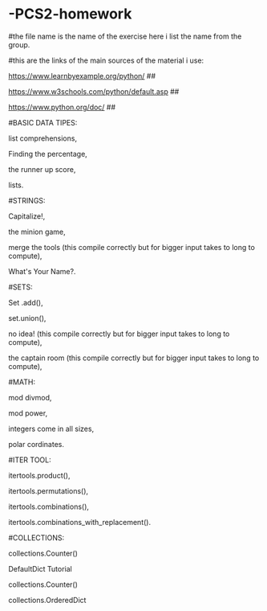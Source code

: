 # -PCS2-homework

#the file name is the name of the exercise here i list the name from the group.

#this are the links of the main sources of the material i use:

  https://www.learnbyexample.org/python/ ##
  
  https://www.w3schools.com/python/default.asp ##
  
  https://www.python.org/doc/ ##
  
#BASIC DATA TIPES:

  list comprehensions,
  
  Finding the percentage,
  
  the runner up score,
  
  lists.
  
#STRINGS:

  Capitalize!,
  
  the minion game,
  
  merge the tools (this compile correctly but for bigger input takes to long to compute),
  
  What's Your Name?.
  
#SETS:

Set .add(),

set.union(),

no idea! (this compile correctly but for bigger input takes to long to compute),

the captain room (this compile correctly but for bigger input takes to long to compute),

#MATH:

mod divmod,

mod power,

integers come in all sizes,

polar cordinates.

#ITER TOOL:

itertools.product(),

itertools.permutations(),

itertools.combinations(),

itertools.combinations_with_replacement().

#COLLECTIONS:

collections.Counter()

DefaultDict Tutorial

collections.Counter()

collections.OrderedDict
